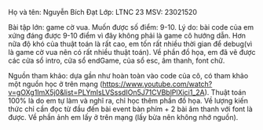 Họ và tên: Nguyễn Bích Đạt
Lớp: LTNC 23
MSV: 23021520

Bài tập lớn: game cờ vua.
Muốn được số điểm: 9-10.
Lý do: bài code của em xứng đáng được 9-10 điểm vì đây không phải là game cô hướng dẫn.
Hơn nữa độ khó của thuật toán là rất cao, em tốn rất nhiều thời gian để debug(vì là game cờ vua nên có rất nhiều thuật toán). Về phần đồ họa, em đã vẽ được các cửa sổ intro, cửa sổ endGame, của sổ esc, âm thanh, font chữ.

Nguồn tham khảo: dựa gần như hoàn toàn vào code của cô, có tham khảo một nguồn học ở trên mạng (https://www.youtube.com/watch?v=gOXg1ImX5j0&list=PLYmIsLVSssdIOn5J71CVBblPlXici1_2A). 
Thuật toán 100% là do em tự làm và nghĩ ra, chỉ học thêm phần đồ họa. Về lượng kiến thức chỉ cần đọc từ đầu đến bài event bàn phím + 2 bài âm thanh với font là được.
Về phần ảnh em lấy ở trên mạng (lấy bừa nên không nhớ nguồn).
